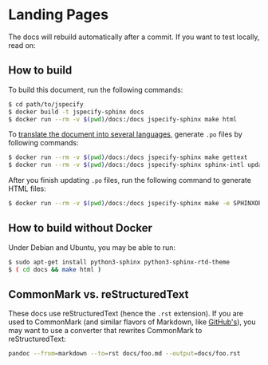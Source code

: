 # Landing Pages

The docs will rebuild automatically after a commit. If you want to test locally,
read on:

## How to build

To build this document, run the following commands:

```sh
$ cd path/to/jspecify
$ docker build -t jspecify-sphinx docs
$ docker run --rm -v $(pwd)/docs:/docs jspecify-sphinx make html
```

To
[translate the document into several languages](https://www.sphinx-doc.org/en/master/intl.html),
generate `.po` files by following commands:

```sh
$ docker run --rm -v $(pwd)/docs:/docs jspecify-sphinx make gettext
$ docker run --rm -v $(pwd)/docs:/docs jspecify-sphinx sphinx-intl update -p _build/gettext -l ja
```

After you finish updating `.po` files, run the following command to generate
HTML files:

```sh
$ docker run --rm -v $(pwd)/docs:/docs jspecify-sphinx make -e SPHINXOPTS="-D language='ja'" html
```

## How to build without Docker

Under Debian and Ubuntu, you may be able to run:

```sh
$ sudo apt-get install python3-sphinx python3-sphinx-rtd-theme
$ ( cd docs && make html )
```

## CommonMark vs. reStructuredText

These docs use reStructuredText (hence the `.rst` extension). If you are used to
CommonMark (and similar flavors of Markdown, like
[GitHub's](https://github.github.com/gfm/)), you may want to use a converter
that rewrites CommonMark to reStructuredText:

```sh
pandoc --from=markdown --to=rst docs/foo.md --output=docs/foo.rst
```
